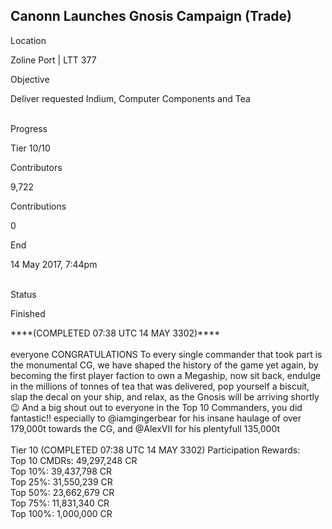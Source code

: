 ## Canonn Launches Gnosis Campaign (Trade)

Location

Zoline Port \| LTT 377

Objective

Deliver requested Indium, Computer Components and Tea

\
Progress

Tier 10/10

Contributors

9,722

Contributions

0

End

14 May 2017, 7:44pm

\
Status

Finished

\*\*\*\*(COMPLETED 07:38 UTC 14 MAY 3302)\*\*\*\*\
\
everyone CONGRATULATIONS To every single commander that took part is the
monumental CG, we have shaped the history of the game yet again, by
becoming the first player faction to own a Megaship, now sit back,
endulge in the millions of tonnes of tea that was delivered, pop
yourself a biscuit, slap the decal on your ship, and relax, as the
Gnosis will be arriving shortly :wink: And a big shout out to everyone
in the Top 10 Commanders, you did fantastic!! especially to
\@iamgingerbear for his insane haulage of over 179,000t towards the CG,
and \@AlexVII for his plentyfull 135,000t\
\
Tier 10 (COMPLETED 07:38 UTC 14 MAY 3302) Participation Rewards:\
Top 10 CMDRs: 49,297,248 CR\
Top 10%: 39,437,798 CR\
Top 25%: 31,550,239 CR\
Top 50%: 23,662,679 CR\
Top 75%: 11,831,340 CR\
Top 100%: 1,000,000 CR
